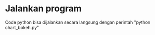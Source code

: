 # Jalankan program
Code python bisa dijalankan secara langsung dengan perintah "python chart_bokeh.py"
